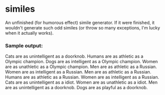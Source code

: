 # similes
An unfinished (for humorous effect) simile generator. If it were finished, it wouldn't generate such odd similes (or throw so many exceptions, I'm lucky when it actually works).

### Sample output:
Cats are as unintelligent as a doorknob.
Humans are as athletic as a Olympic champion.
Dogs are as intelligent as a Olympic champion.
Women are as unathletic as a Olympic champion.
Men are as athletic as a Russian.
Women are as intelligent as a Russian.
Men are as athletic as a Russian.
Humans are as athletic as a Russian.
Women are as intelligent as a Russian.
Cats are as unintelligent as a idiot.
Women are as unathletic as a idiot.
Men are as unintelligent as a doorknob.
Dogs are as playful as a doorknob.
